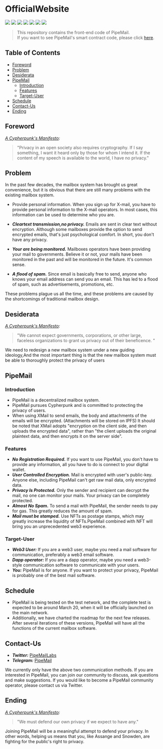 OfficialWebsite
==================

[![](https://img.shields.io/badge/made%20by-PipeMail%20Labs-blue.svg?style=flat-square)](http://ipn.io)
[![](https://img.shields.io/badge/project-PipeMail-blue.svg?style=flat-square)](http://ipfs.io/)
[![](https://img.shields.io/badge/readme%20style-standard-brightgreen.svg?style=flat-square)](https://github.com/RichardLitt/standard-readme)
[![](https://img.shields.io/badge/-HTML-black?style=flat&logo=&logoColor=whit)](http://ipn.io)
[![](https://img.shields.io/badge/-Encrypt-red?style=flat&logo=Text&logoColor=A8B9CC)](http://ipn.io)
[![](https://img.shields.io/badge/-Protect%20Privacy-red?style=flat&logo=Text&logoColor=A8B9CC)](http://ipn.io)
[![](https://img.shields.io/badge/-success-success)](http://ipn.io)


> This repository contains the front-end code of PipeMail.<br>
> If you want to see PipeMail's smart contract code, please click [here](https://github.com/PipelineMail/Contracts).

## Table of Contents

- [Foreword](#Foreword)
- [Problem](#Problem)
- [Desiderata](#Desiderata)
- [PipeMail](#PipeMail)
  - [Introduction](#Introduction)
  - [Features ](#Features)
  - [Target-User](#Target-User)
- [Schedule](#Schedule)
- [Contact-Us](#Contact-Us)
- [Ending](#Ending)

## Foreword
*[A Cypherpunk's Manifesto](https://www.activism.net/cypherpunk/manifesto.html):*
>"Privacy in an open society also requires cryptography. If I say something, I want it heard only by 
 those for whom I intend it. If the content of my speech is available to the world, I have no privacy."

## Problem
In the past few decades, the mailbox system has brought us great convenience, but it is obvious that there are still many problems with the existing mailbox system.
- Provide personal information. When you sign up for X-mail, you have to provide personal information to the X-mail operators. In most cases, this information can be used to determine who you are.

- ***Cleartext transmission,no privacy.*** Emails are sent in clear text without encryption. Although some mailboxes provide the option to send encrypted emails, that's just psychological comfort. In short, you don't have any privacy.

- ***Your are being monitored.*** Mailboxes operators have been providing your mail to governments. Believe it or not, your mails have been monitored in the past and will be monitored in the future. It's common sense.

- ***A flood of spam.*** Since email is basically free to send, anyone who knows your email address can send you an email. This has led to a flood of spam, 
such as advertisements, promotions, etc.

These problems plague us all the time, and these problems are caused by the shortcomings of traditional mailbox design.

## Desiderata
*[A Cypherpunk's Manifesto](https://www.activism.net/cypherpunk/manifesto.html):*<br>
> "We cannot expect governments, corporations, or other large, faceless organizations to grant us privacy out of their beneficence. "

We need to redesign a new mailbox system under a new guiding ideology,And the most important thing is that the new mailbox system must be able to thoroughly protect the privacy of users

## PipeMail
### Introduction
- PipeMail is a decentralized mailbox system. 
- PipeMail pursues Cypherpunk and is committed to protecting the privacy of users.
- When using XMail to send emails, the body and attachments of the emails will be encrypted. (Attachments will be stored on IPFS)
It should be noted that XMail adopts "encryption on the client side, and then uploads the encrypted data", rather than "the client uploads the original plaintext data, and then encrypts it on the server side".

### Features
- ***No Registration Required.*** If you want to use PipeMail, you don't have to provide any information, all you have to do is connect to your digital wallet.
- ***User Controlled Encryption.*** Mail is encrypted with user's public-key. Anyone else, including PipeMail can't get raw mail data, only encrypted data.
- ***Privacy Is Protected.*** Only the sender and recipient can decrypt the mail, no one can monitor your mails. Your privacy can be completely protected.
- ***Almost No Spam.*** To send a mail with PipeMail, the sender needs to pay for gas. This greatly reduces the amount of spam.
- ***Mail must be stamped.*** Use NFTs as postage stamps, which may greatly increase the liquidity of NFTs.PipeMail combined with NFT will bring you an unprecedented web3 experience.

### Target-User

- ***Web3 User:*** If you are a web3 user, maybe you need a mail software for communication, preferably a web3 email software.
- ***Dapp operator:*** If you are a dapp operator, maybe you need a web3-style communication software to communicate with your users.
- ***You:*** PipeMail is for anyone. If you want to protect your privacy, PipeMail is probably one of the best mail software.

## Schedule
- PipeMail is being tested on the test network, and the complete test is expected to be around March 20, when it will be officially launched on the main network.
- Additionally, we have charted the roadmap for the next few releases. After several iterations of these versions, PipeMail will have all the functions of the current mailbox software.

## Contact-Us
- ***Twitter:*** [PipeMailLabs](https://twitter.com/PipeMailLabs)
- ***Telegram:*** [PipeMail](https://t.me/pipemail)

We currently only have the above two communication methods. 
If you are interested in PipeMail, you can join our community to discuss, ask questions and make suggestions.
If you would like to become a PipeMail community operator, please contact us via Twitter.
## Ending

*[A Cypherpunk's Manifesto](https://www.activism.net/cypherpunk/manifesto.html):*<br>
> "We must defend our own privacy if we expect to have any."

Joining PipeMail will be a meaningful attempt to defend your privacy.
In other words, helping us means that you, like Assange and Snowden, are fighting for the public's right to privacy.
